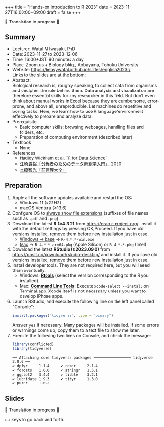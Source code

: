 +++
title = "Hands-on Introduction to R 2023"
date = 2023-11-27T16:00:00+09:00
draft = false
+++

🚧 Translation in progress 🚧

## Summary

-   Lecturer: Watal M Iwasaki, PhD
-   Date: 2023-11-27 to 2023-12-06
-   Time: 16:00+JST, 90 minutes a day
-   Place: Zoom.us + Biology bldg., Aobayama, Tohoku University
-   Website: <https://heavywatal.github.io/slides/english2023r/><br>
    Links to the slides are [at the bottom](<javascript:document.getElementById('slides').scrollIntoView({behavior: 'smooth'});>):
-   Abstract:<br>
    Biological research is, roughly speaking, to collect data from organisms and decipher the rule behind them.
    Data analysis and visualization are therefore essential skills for any researcher in this field.
    But don't even think about manual works in Excel because they are cumbersome, error-prone, and above all, unreproducible.
    Let machines do repetitive and boring tasks.
    Here, we learn how to use R language/environment effectively to prepare and analyze data.
-   Prerequisite
    - Basic computer skills: browsing webpages, handling files and folders, etc.
    - Preparation of computing environment (described later)
-   Textbook
    - None
-   References
    - [Hadley Wickham et al. "R for Data Science"](https://r4ds.hadley.nz/)
    - [江崎貴裕「分析者のためのデータ解釈学入門」](https://amzn.to/3uznzCK) 2020
    - [本橋智光「前処理大全」](https://www.amazon.co.jp/dp/4774196479/ref=as_li_ss_tl?ie=UTF8&linkCode=ll1&tag=heavywatal-22&linkId=8a3fd4e9a0c944b1b41242bbab8d147b)


## Preparation

1.  Apply all the software updates available and restart the OS:
    - Windows 11 (≥22H2)
    - macOS Ventura (≥13.6)
1.  Configure OS to [always show file extensions](https://duckduckgo.com/?q=show+file+extensions) (suffixes of file names such as `.pdf` and `.png`)
1.  Download the latest **R (≥4.3.2)** from <https://cran.r-project.org/>.
    Install it with the default settings by pressing OK/Proceed.
    If you have old versions installed, remove them before new installation just in case.
    - [Windows → base](https://cran.r-project.org/bin/windows/base) → `R-4.*.*-win.exe`
    - [Mac](https://cran.r-project.org/bin/macosx/)
      → `R-4.*.*-arm64.pkg` (Apple Silicon) or `R-4.*.*.pkg` (Intel)
1.  Download the latest **RStudio (≥2023.09.0)** from
    <https://posit.co/download/rstudio-desktop/>
    and install it.
    If you have old versions installed, remove them before new installation just in case.
1.  Install developer tools.
    They are not required here, but you will need them eventually.
    - Windows: [**Rtools**](https://cran.r-project.org/bin/windows/Rtools/)
      (select the version corresponding to the R you installed)
    - Mac: [**Command Line Tools**](https://duckduckgo.com/?q=command+line+tools):
      Execute `xcode-select --install` on Terminal.app.
      Xcode itself is not necessary unless you want to develop iPhone apps.
1.  Launch RStudio, and execute the following line on the left panel called "Console":
    ```r
    install.packages("tidyverse", type = "binary")
    ```
    Answer `yes` if necessary.
    Many packages will be installed.
    If some errors or warnings come up,
    copy them to a text file to show me later.
1.  Execute the following two lines on Console, and check the message:
    ```r
    library(conflicted)
    library(tidyverse)
    ```
    ```
    ── Attaching core tidyverse packages ───────────────── tidyverse 2.0.0 ──
    ✔ dplyr     1.1.4     ✔ readr     2.1.4
    ✔ forcats   1.0.0     ✔ stringr   1.5.1
    ✔ ggplot2   3.4.4     ✔ tibble    3.2.1
    ✔ lubridate 1.9.3     ✔ tidyr     1.3.0
    ✔ purrr     1.0.2
    ```


## Slides

🚧 Translation in progress 🚧

<kbd>←</kbd><kbd>→</kbd> keys to go back and forth.
